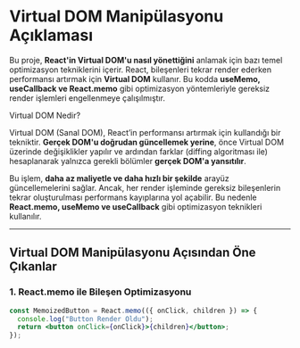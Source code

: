 # Virtual DOM Manipülasyonu Açıklaması  

Bu proje, **React'in Virtual DOM'u nasıl yönettiğini** anlamak için bazı temel optimizasyon tekniklerini içerir. React, bileşenleri tekrar render ederken performansı artırmak için **Virtual DOM** kullanır. Bu kodda **useMemo, useCallback ve React.memo** gibi optimizasyon yöntemleriyle gereksiz render işlemleri engellenmeye çalışılmıştır.  

Virtual DOM Nedir?  

Virtual DOM (Sanal DOM), React’in performansı artırmak için kullandığı bir tekniktir. **Gerçek DOM'u doğrudan güncellemek yerine**, önce Virtual DOM üzerinde değişiklikler yapılır ve ardından farklar (diffing algoritması ile) hesaplanarak yalnızca gerekli bölümler **gerçek DOM'a yansıtılır**.  

Bu işlem, **daha az maliyetle ve daha hızlı bir şekilde** arayüz güncellemelerini sağlar. Ancak, her render işleminde gereksiz bileşenlerin tekrar oluşturulması performans kayıplarına yol açabilir. Bu nedenle **React.memo, useMemo ve useCallback** gibi optimizasyon teknikleri kullanılır.  

---

## Virtual DOM Manipülasyonu Açısından Öne Çıkanlar  

### 1. React.memo ile Bileşen Optimizasyonu  

```jsx
const MemoizedButton = React.memo(({ onClick, children }) => {
  console.log("Button Render Oldu");
  return <button onClick={onClick}>{children}</button>;
});
